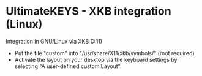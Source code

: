 # UltimateKEYS - XKB integration (Linux)

Integration in GNU/Linux via XKB (X11)

- Put the file "custom" into "/usr/share/X11/xkb/symbols/" (root required).
- Activate the layout on your desktop via the keyboard settings by selecting "A user-defined custom Layout".

